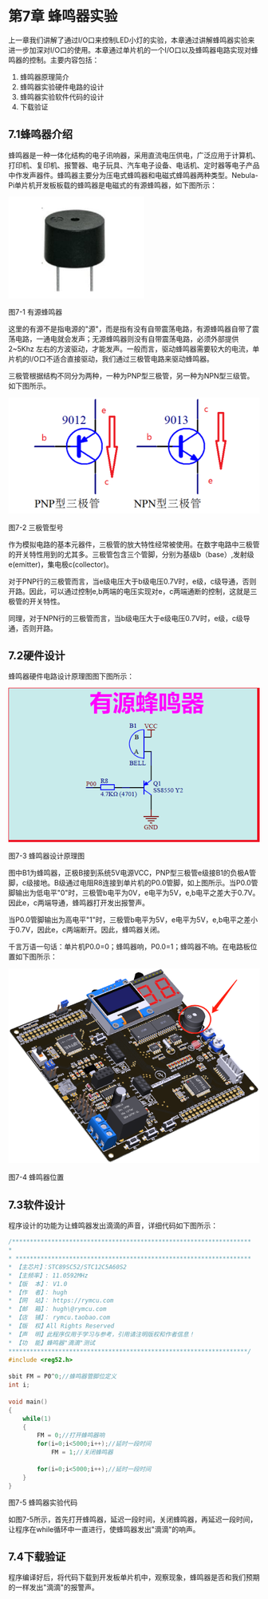#  第7章 蜂鸣器实验

上一章我们讲解了通过I/O口来控制LED小灯的实验，本章通过讲解蜂鸣器实验来进一步加深对I/O口的使用。本章通过单片机的一个I/O口以及蜂鸣器电路实现对蜂鸣器的控制。主要内容包括：

1. 蜂鸣器原理简介  
1. 蜂鸣器实验硬件电路的设计  
2. 蜂鸣器实验软件代码的设计  
3. 下载验证  

## 7.1蜂鸣器介绍

蜂鸣器是一种一体化结构的电子讯响器，采用直流电压供电，广泛应用于计算机、打印机、复印机、报警器、电子玩具、汽车电子设备、电话机、定时器等电子产品中作发声器件。蜂鸣器主要分为压电式蜂鸣器和电磁式蜂鸣器两种类型。Nebula-Pi单片机开发板板载的蜂鸣器是电磁式的有源蜂鸣器，如下图所示：

![](../media/image84.png)  

图7-1 有源蜂鸣器

这里的有源不是指电源的"源"，而是指有没有自带震荡电路，有源蜂鸣器自带了震荡电路，一通电就会发声；无源蜂鸣器则没有自带震荡电路，必须外部提供 2~5Khz 左右的方波驱动，才能发声。一般而言，驱动蜂鸣器需要较大的电流，单片机的I/O口不适合直接驱动，我们通过三极管电路来驱动蜂鸣器。

三极管根据结构不同分为两种，一种为PNP型三极管，另一种为NPN型三级管。如下图所示。

![](../media/image85.png)  

图7-2 三极管型号

作为模拟电路的基本元器件，三极管的放大特性经常被使用。在数字电路中三极管的开关特性用到的尤其多。三极管包含三个管脚，分别为基级b（base）,发射级e(emitter)，集电极c(collector)。

对于PNP行的三极管而言，当e级电压大于b级电压0.7V时，e级，c级导通，否则开路。因此，可以通过控制e,b两端的电压实现对e，c两端通断的控制，这就是三极管的开关特性。

同理，对于NPN行的三极管而言，当b级电压大于e级电压0.7V时，e级，c级导通，否则开路。

## 7.2硬件设计

蜂鸣器硬件电路设计原理图图下图所示：

![](../media/image86.png)  

图7-3 蜂鸣器设计原理图

图中B1为蜂鸣器，正极B接到系统5V电源VCC，PNP型三极管e级接B1的负极A管脚，c级接地。B级通过电阻R8连接到单片机的P0.0管脚，如上图所示。当P0.0管脚输出为低电平"0"时，三极管b电平为0V，e电平为5V，e,b电平之差大于0.7V。因此e，c两端导通，蜂鸣器打开发出报警声。

当P0.0管脚输出为高电平"1"时，三极管b电平为5V，e电平为5V，e,b电平之差小于0.7V，因此e，c两端断开。因此，蜂鸣器关闭。

千言万语一句话：单片机P0.0=0；蜂鸣器响，P0.0=1；蜂鸣器不响。在电路板位置如下图所示：

![](../media/image87.png)  

图7-4 蜂鸣器位置

## 7.3软件设计

程序设计的功能为让蜂鸣器发出滴滴的声音，详细代码如下图所示：
```c
/*******************************************************************
*
* ******************************************************************
* 【主芯片】：STC89SC52/STC12C5A60S2
* 【主频率】: 11.0592MHz
* 【版  本】： V1.0
* 【作  者】： hugh
* 【网  站】： https://rymcu.com
* 【邮  箱】： hugh\@rymcu.com
* 【店  铺】： rymcu.taobao.com
* 【版  权】All Rights Reserved
* 【声  明】此程序仅用于学习与参考，引用请注明版权和作者信息！
* 【功  能】蜂鸣器"滴滴"测试
*******************************************************************/
#include <reg52.h>  

sbit FM = P0^0;//蜂鸣器管脚位定义
int i;

void main()
{
    while(1)
    {
        FM = 0;//打开蜂鸣器响
        for(i=0;i<5000;i++);//延时一段时间
            FM = 1;//关闭蜂鸣器

        for(i=0;i<5000;i++);//延时一段时间
    }
}
```  
图7-5 蜂鸣器实验代码

如图7-5所示，首先打开蜂鸣器，延迟一段时间，关闭蜂鸣器，再延迟一段时间，让程序在while循环中一直进行，使蜂鸣器发出"滴滴"的响声。

## 7.4下载验证

程序编译好后，将代码下载到开发板单片机中，观察现象，蜂鸣器是否和我们预期的一样发出"滴滴"的报警声。
